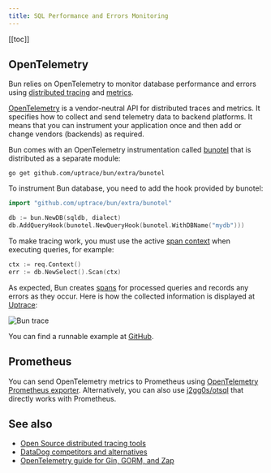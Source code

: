 ```yaml
---
title: SQL Performance and Errors Monitoring
---
```


<CoverImage title="Golang ORM Performance and Errors Monitoring" />

[[toc]]

## OpenTelemetry

Bun relies on OpenTelemetry to monitor database performance and errors using
[distributed tracing](https://opentelemetry.uptrace.dev/guide/distributed-tracing.html) and
[metrics](https://opentelemetry.uptrace.dev/guide/metrics.html).

[OpenTelemetry](https://opentelemetry.uptrace.dev/) is a vendor-neutral API for distributed traces
and metrics. It specifies how to collect and send telemetry data to backend platforms. It means that
you can instrument your application once and then add or change vendors (backends) as required.

Bun comes with an OpenTelemetry instrumentation called
[bunotel](https://github.com/uptrace/bun/tree/master/extra/bunotel) that is distributed as a
separate module:

```shell
go get github.com/uptrace/bun/extra/bunotel
```

To instrument Bun database, you need to add the hook provided by bunotel:

```go
import "github.com/uptrace/bun/extra/bunotel"

db := bun.NewDB(sqldb, dialect)
db.AddQueryHook(bunotel.NewQueryHook(bunotel.WithDBName("mydb")))
```

To make tracing work, you must use the active
[span context](https://opentelemetry.uptrace.dev/guide/go-tracing.html#context) when executing
queries, for example:

```go
ctx := req.Context()
err := db.NewSelect().Scan(ctx)
```

As expected, Bun creates
[spans](https://opentelemetry.uptrace.dev/guide/distributed-tracing.html#spans) for processed
queries and records any errors as they occur. Here is how the collected information is displayed at
[Uptrace](https://uptrace.dev/explore/1/groups/?system=db%3Apostgresql&utm_source=bun&utm_campaign=bun-tracing):

![Bun trace](/img/bun-trace.png)

You can find a runnable example at
[GitHub](https://github.com/uptrace/bun/tree/master/example/opentelemetry).

## Prometheus

You can send OpenTelemetry metrics to Prometheus using
[OpenTelemetry Prometheus exporter](https://opentelemetry.uptrace.dev/guide/opentelemetry-prometheus.html).
Alternatively, you can also use [j2gg0s/otsql](https://github.com/j2gg0s/otsql) that directly works
with Prometheus.

## See also

- [Open Source distributed tracing tools](https://get.uptrace.dev/compare/distributed-tracing-tools.html)
- [DataDog competitors and alternatives](https://get.uptrace.dev/compare/datadog-competitors.html)
- [OpenTelemetry guide for Gin, GORM, and Zap](https://get.uptrace.dev/opentelemetry/gin-gorm.html)
